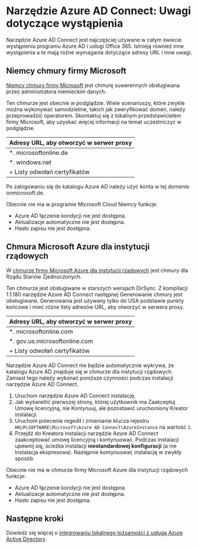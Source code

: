 <properties
    pageTitle="Narzędzie Azure AD Connect: Synchronizowanie wystąpień usługi | Microsoft Azure"
    description="Ta strona dokumenty uwagi dotyczące wystąpienia Azure AD."
    services="active-directory"
    documentationCenter=""
    authors="andkjell"
    manager="femila"
    editor=""/>

<tags
    ms.service="active-directory"
    ms.workload="identity"
    ms.tgt_pltfrm="na"
    ms.devlang="na"
    ms.topic="article"
    ms.date="06/27/2016"
    ms.author="billmath"/>

# <a name="azure-ad-connect-special-considerations-for-instances"></a>Narzędzie Azure AD Connect: Uwagi dotyczące wystąpienia
Narzędzie Azure AD Connect jest najczęściej używane w całym świecie wystąpieniu programu Azure AD i usługi Office 365. Istnieją również inne wystąpienia a te mają różne wymagania dotyczące adresy URL i inne uwagi.

## <a name="microsoft-cloud-germany"></a>Niemcy chmury firmy Microsoft
[Niemcy chmury firmy Microsoft](http://www.microsoft.de/cloud-deutschland) jest chmurę suwerennych obsługiwana przez administratora niemieckim danych.

Ten chmurze jest obecnie w podglądzie. Wiele scenariuszy, które zwykle można wykonywać samodzielnie, takich jak zweryfikować domen, należy przeprowadzić operatorem. Skontaktuj się z lokalnym przedstawicielem firmy Microsoft, aby uzyskać więcej informacji na temat uczestniczyć w podglądzie.

Adresy URL, aby otworzyć w serwer proxy |
--- |
\*. microsoftonline.de |
\*. windows.net |
+ Listy odwołań certyfikatów |

Po zalogowaniu się do katalogu Azure AD należy użyć konta w tej domenie onmicrosoft.de.

Obecnie nie ma w programie Microsoft Cloud Niemcy funkcje:

- Azure AD łączenie kondycji nie jest dostępna.
- Aktualizacje automatyczne nie jest dostępna.
- Hasło zapisu nie jest dostępna.

## <a name="microsoft-azure-government-cloud"></a>Chmura Microsoft Azure dla instytucji rządowych
W [chmurze firmy Microsoft Azure dla instytucji rządowych](https://azure.microsoft.com/features/gov/) jest chmury dla Rządu Stanów Zjednoczonych.

Ten chmurze jest obsługiwane w starszych wersjach DirSync. Z kompilacji 1.1.180 narzędzie Azure AD Connect następnej Generowanie chmury jest obsługiwane. Generowania jest używany tylko do USA podstawie punkty końcowe i mieć różne listy adresów URL, aby otworzyć w serwera proxy.

Adresy URL, aby otworzyć w serwer proxy |
--- |
\*. microsoftonline.com |
\*. gov.us.microsoftonline.com |
+ Listy odwołań certyfikatów |

Narzędzie Azure AD Connect nie będzie automatycznie wykrywa, że katalogu Azure AD znajduje się w chmurze dla instytucji rządowych. Zamiast tego należy wykonać poniższe czynności podczas instalacji narzędzie Azure AD Connect.

1. Uruchom narzędzie Azure AD Connect instalację.
2. Jak wyświetlić pierwszej strony, której użytkownik ma Zaakceptuj Umowę licencyjną, nie Kontynuuj, ale pozostawić uruchomiony Kreator instalacji.
3. Uruchom polecenie regedit i zmienianie klucza rejestru `HKLM\SOFTWARE\Microsoft\Azure AD Connect\AzureInstance` na wartość `2`.
4. Przejdź do Kreatora instalacji narzędzie Azure AD Connect zaakceptować umowę licencyjną i kontynuować. Podczas instalacji upewnij się, ścieżka instalacji **niestandardowej konfiguracji** (a nie Instalacja ekspresowa). Następnie kontynuować instalację w zwykły sposób.

Obecnie nie ma w chmurze firmy Microsoft Azure dla instytucji rządowych funkcje:

- Azure AD łączenie kondycji nie jest dostępna.
- Aktualizacje automatyczne nie jest dostępna.
- Hasło zapisu nie jest dostępna.

## <a name="next-steps"></a>Następne kroki
Dowiedz się więcej o [integrowaniu lokalnego tożsamości z usługą Azure Active Directory](active-directory-aadconnect.md).
